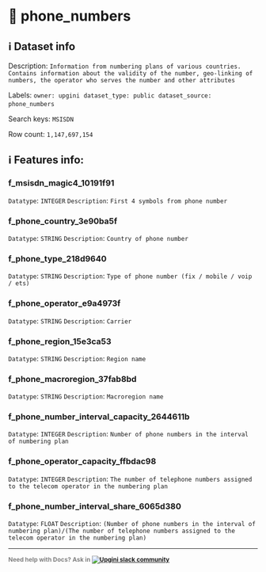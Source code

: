 # 📖 phone_numbers 
## ℹ️ Dataset info 
Description: `Information from numbering plans of various countries. Contains information about the validity of the number, geo-linking of numbers, the operator who serves the number and other attributes` 

Labels: ` owner: upgini ` &nbsp;` dataset_type: public ` &nbsp;` dataset_source: phone_numbers ` &nbsp;

Search keys: 
` MSISDN ` &nbsp;

Row count: `1,147,697,154` 

## ℹ️ Features info:

### f_msisdn_magic4_10191f91
`Datatype`: `INTEGER`
`Description`: `First 4 symbols from phone number`

### f_phone_country_3e90ba5f
`Datatype`: `STRING`
`Description`: `Country of phone number`

### f_phone_type_218d9640
`Datatype`: `STRING`
`Description`: `Type of phone number (fix / mobile / voip / ets)`

### f_phone_operator_e9a4973f
`Datatype`: `STRING`
`Description`: `Carrier`

### f_phone_region_15e3ca53
`Datatype`: `STRING`
`Description`: `Region name`

### f_phone_macroregion_37fab8bd
`Datatype`: `STRING`
`Description`: `Macroregion name`

### f_phone_number_interval_capacity_2644611b
`Datatype`: `INTEGER`
`Description`: `Number of phone numbers in the interval of numbering plan`

### f_phone_operator_capacity_ffbdac98
`Datatype`: `INTEGER`
`Description`: `The number of telephone numbers assigned to the telecom operator in the numbering plan`

### f_phone_number_interval_share_6065d380
`Datatype`: `FLOAT`
`Description`: `(Number of phone numbers in the interval of numbering plan)/(The number of telephone numbers assigned to the telecom operator in the numbering plan) `



---

<span style="color:grey;font-weight:700;font-size:12px">
    Need help with Docs? Ask in
    <a href="https://4mlg.short.gy/join-upgini-community">
        <img alt="Upgini slack community" src="https://img.shields.io/badge/slack-@upgini-orange.svg?logo=slack">
    </a>
</span>